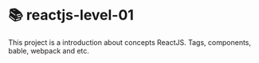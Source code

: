 # :books: reactjs-level-01 
This project is a introduction about concepts ReactJS. Tags, components, bable, webpack and etc.
